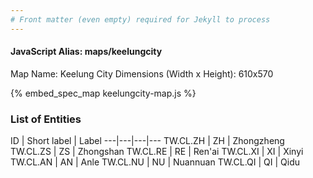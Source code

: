```yaml
---
# Front matter (even empty) required for Jekyll to process
---
```


#### JavaScript Alias: maps/keelungcity

Map Name: Keelung City
Dimensions (Width x Height): 610x570



{% embed_spec_map keelungcity-map.js %}

### List of Entities

ID | Short label | Label
---|---|---|---
TW.CL.ZH | ZH | Zhongzheng
TW.CL.ZS | ZS | Zhongshan
TW.CL.RE | RE | Ren'ai
TW.CL.XI | XI | Xinyi		
TW.CL.AN | AN | Anle
TW.CL.NU | NU | Nuannuan
TW.CL.QI | QI | Qidu